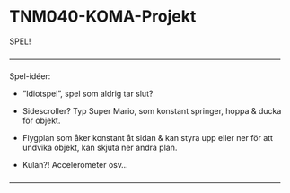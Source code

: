 TNM040-KOMA-Projekt
===================

SPEL!

–––––––––––––––––––––––––––––––––––––––––––––––––––––––––––––––––––––

Spel-idéer:

- ”Idiotspel”, spel som aldrig tar slut?

- Sidescroller? Typ Super Mario, som konstant springer, hoppa & ducka för objekt.

- Flygplan som åker konstant åt sidan & kan styra upp eller ner för att undvika objekt, kan skjuta ner andra plan.

- Kulan?! Accelerometer osv…

–––––––––––––––––––––––––––––––––––––––––––––––––––––––––––––––––––––